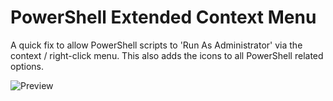 # PowerShell Extended Context Menu
A quick fix to allow PowerShell scripts to 'Run As Administrator' via the context / right-click menu.
This also adds the icons to all PowerShell related options.

![Preview](http://wiki.danit.nl/images/6/62/RunPowerShellScriptAsAdministrator.png)
